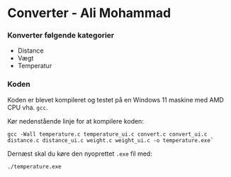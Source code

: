 # Converter - Ali Mohammad

### Konverter følgende kategorier
* Distance
* Vægt
* Temperatur

### Koden

Koden er blevet kompileret og testet på en Windows 11 maskine med AMD CPU vha. `gcc`.

Kør nedenstående linje for at kompilere koden:

```
gcc -Wall temperature.c temperature_ui.c convert.c convert_ui.c distance.c distance_ui.c weight.c weight_ui.c -o temperature.exe`
```

Dernæst skal du køre den nyoprettet `.exe` fil med:

```
./temperature.exe
```


#
